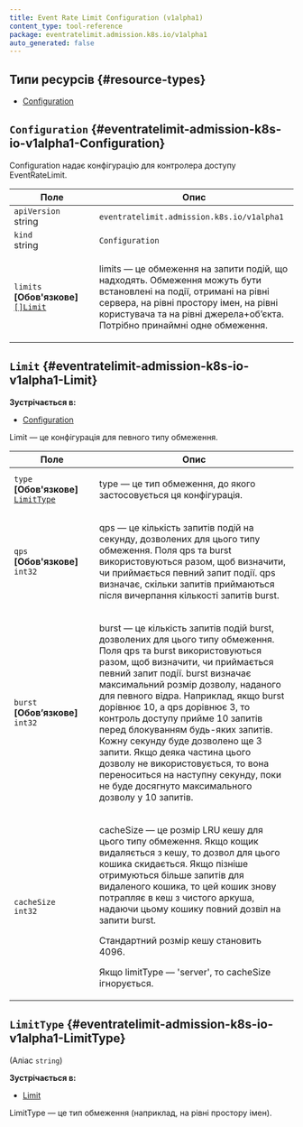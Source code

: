 ```yaml
---
title: Event Rate Limit Configuration (v1alpha1)
content_type: tool-reference
package: eventratelimit.admission.k8s.io/v1alpha1
auto_generated: false
---
```


## Типи ресурсів {#resource-types}

- [Configuration](#eventratelimit-admission-k8s-io-v1alpha1-Configuration)

## `Configuration` {#eventratelimit-admission-k8s-io-v1alpha1-Configuration}

Configuration надає конфігурацію для контролера доступу EventRateLimit.

<table class="table">
    <thead><tr><th width="30%">Поле</th><th>Опис</th></tr></thead>
    <tbody>
        <tr>
            <td><code>apiVersion</code><br/>string</td>
            <td><code>eventratelimit.admission.k8s.io/v1alpha1</code></td>
        </tr>
        <tr>
            <td><code>kind</code><br/>string</td>
            <td><code>Configuration</code></td>
        </tr>
        <tr>
            <td><code>limits</code> <b>[Обов'язкове]</b><br/>
                <a href="#eventratelimit-admission-k8s-io-v1alpha1-Limit"><code>[]Limit</code></a>
            </td>
            <td><p>limits — це обмеження на запити подій, що надходять. Обмеження можуть бути встановлені на події, отримані на рівні сервера, на рівні простору імен, на рівні користувача та на рівні джерела+обʼєкта. Потрібно принаймні одне обмеження.</p></td>
      </tr>
  </tbody>
</table>

## `Limit` {#eventratelimit-admission-k8s-io-v1alpha1-Limit}

**Зустрічається в:**

- [Configuration](#eventratelimit-admission-k8s-io-v1alpha1-Configuration)

Limit — це конфігурація для певного типу обмеження.

<table class="table">
    <thead><tr><th width="30%">Поле</th><th>Опис</th></tr></thead>
    <tbody>
        <tr>
            <td><code>type</code> <b>[Обов'язкове]</b><br/>
                <a href="#eventratelimit-admission-k8s-io-v1alpha1-LimitType"><code>LimitType</code></a>
            </td>
            <td><p>type — це тип обмеження, до якого застосовується ця конфігурація.</p></td>
        </tr>
        <tr>
            <td><code>qps</code> <b>[Обов'язкове]</b><br/>
                <code>int32</code>
            </td>
            <td><p>qps — це кількість запитів подій на секунду, дозволених для цього типу обмеження. Поля qps та burst використовуються разом, щоб визначити, чи приймається певний запит події. qps визначає, скільки запитів приймаються після вичерпання кількості запитів burst.</p></td>
        </tr>
        <tr>
            <td><code>burst</code> <b>[Обовʼязкове]</b><br/>
                <code>int32</code>
            </td>
            <td><p>burst — це кількість запитів подій burst, дозволених для цього типу обмеження. Поля qps та burst використовуються разом, щоб визначити, чи приймається певний запит події. burst визначає максимальний розмір дозволу, наданого для певного відра. Наприклад, якщо burst дорівнює 10, а qps дорівнює 3, то контроль доступу прийме 10 запитів перед блокуванням будь-яких запитів. Кожну секунду буде дозволено ще 3 запити. Якщо деяка частина цього дозволу не використовується, то вона переноситься на наступну секунду, поки не буде досягнуто максимального дозволу у 10 запитів.</p></td>
        </tr>
        <tr>
            <td><code>cacheSize</code><br/>
            <code>int32</code>
        </td>
            <td><p>cacheSize — це розмір LRU кешу для цього типу обмеження. Якщо кощик видаляється з кешу, то дозвол для цього кошика скидається. Якщо пізніше отримуються більше запитів для видаленого кошика, то цей кошик знову потрапляє в кеш з чистого аркуша, надаючи цьому кошику повний дозвіл на запити burst.</p>
                <p>Стандартний розмір кешу становить 4096.</p>
                <p>Якщо limitType — 'server', то cacheSize ігнорується.</p>
            </td>
        </tr>
    </tbody>
</table>

## `LimitType` {#eventratelimit-admission-k8s-io-v1alpha1-LimitType}

(Аліас `string`)

**Зустрічається в:**

- [Limit](#eventratelimit-admission-k8s-io-v1alpha1-Limit)

LimitType — це тип обмеження (наприклад, на рівні простору імен).
